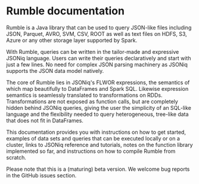 # Rumble documentation

Rumble is a Java library that can be used to query JSON-like files including JSON, Parquet, AVRO, SVM, CSV, ROOT as well as text files on HDFS, S3, Azure or any other storage layer supported by Spark.

With Rumble, queries can be written in the tailor-made and expressive JSONiq language. Users can write their queries declaratively and start with just a few lines. No need for complex JSON parsing machinery as JSONiq supports the JSON data model natively.

The core of Rumble lies in JSONiq's FLWOR expressions, the semantics of which map beautifully to DataFrames and Spark SQL. Likewise expression semantics is seamlessly translated to transformations on RDDs. Transformations are not exposed as function calls, but are completely hidden behind JSONiq queries, giving the user the simplicity of an SQL-like language and the flexibility needed to query heterogeneous, tree-like data that does not fit in DataFrames.

This documentation provides you with instructions on how to get started, examples of data sets and queries that can be executed locally or on a cluster, links to JSONiq reference and tutorials, notes on the function library implemented so far, and instructions on how to compile Rumble from scratch.

Please note that this is a (maturing) beta version. We welcome bug reports in the GitHub issues section.
